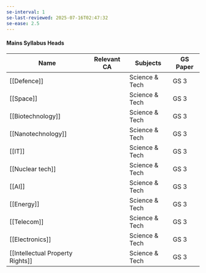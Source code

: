 ```yaml
---
se-interval: 1
se-last-reviewed: 2025-07-16T02:47:32
se-ease: 2.5
---
```

#### Mains Syllabus Heads

|Name|Relevant CA|Subjects|GS Paper|
|---|---|---|---|
|[[Defence]]||Science & Tech|GS 3|
|[[Space]]||Science & Tech|GS 3|
|[[Biotechnology]]||Science & Tech|GS 3|
|[[Nanotechnology]]||Science & Tech|GS 3|
|[[IT]]||Science & Tech|GS 3|
|[[Nuclear tech]]||Science & Tech|GS 3|
|[[AI]]||Science & Tech|GS 3|
|[[Energy]]||Science & Tech|GS 3|
|[[Telecom]]||Science & Tech|GS 3|
|[[Electronics]]||Science & Tech|GS 3|
|[[Intellectual Property Rights]]||Science & Tech|GS 3|